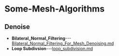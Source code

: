 
# Some-Mesh-Algorithms
## Denoise
- **Bilateral_Normal_Filtering**---[Bilateral_Normal_Filtering_For_Mesh_Denoising.md](Bilateral_Normal_Filtering_For_Mesh_Denoising.md)
- **Loop Subdivsion**---[loop_subdivision.md](loop_subdivision.md)














